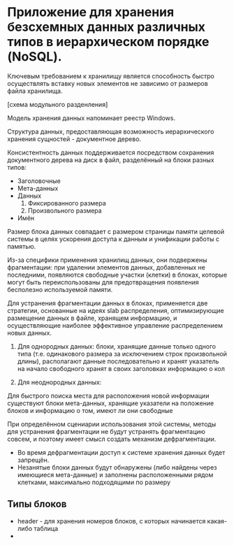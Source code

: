 # Приложение для хранения безсхемных данных различных типов в иерархическом порядке (NoSQL).

Ключевым требованием к хранилищу является способность быстро осуществлять вставку новых элементов не зависимо от размеров файла хранилища.

[схема модульного разденления]

Модель хранения данных напоминает реестр Windows.

Структура данных, предоставляющая возможность иерархического хранения сущностей - документное дерево.

Консистентность данных поддерживается посредством сохранения документного дерева на диск в файл, разделённый на блоки разных типов:

- Заголовочные
- Мета-данных
- Данных
  1. Фиксированного размера
  2. Произвольного размера
- Имён

Размер блока данных совпадает с размером страницы памяти целевой системы в целях ускорения доступа к данным и унификации работы с памятью.

Из-за специфики применения хранилищ данных, они подвержены фрагментации: при удалении элементов данных, добавленных не последними, появляются свободные участки (клетки) в блоках, которые могут быть переиспользованы для предотвращения появления бесполезно используемой памяти.

Для устранения фрагментации данных в блоках, применяется две стратегии, основанные на идеях slab распределения, оптимизирующие размещение данных в файле, хранящем информацию, и осуществляющие наиболее эффективное управление распределением новых данных.

1. Для однородных данных: блоки, хранящие данные только одного типа (т.е. одинакового размера за исключением строк произвольной длины), располагают данные последовательно и хранят указатель на начало свободного хранят в своих заголовках информацию о кол

2. Для неоднородных данных:

Для быстрого поиска места для расположения новой информации существуют блоки мета-данных, хранящие указатели на положение блоков и информацию о том, имеют ли они свободные

При определённом сцениарии использования этой системы, методы для устранения фрагментации не будут устранять фрагментацию совсем, и поэтому имеет смысл создать механизм дефрагментации.  
- Во время дефрагментации доступ к системе хранения данных будет запрещён.
- Незанятые блоки данных будут обнаружены (либо найдены через имеющиеся мета-данные) и заполнены расположенными рядом клетками, максимально подходящими по размеру

## Типы блоков
- header - для хранения номеров блоков, с которых начинается какая-либо таблица
-
